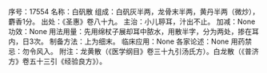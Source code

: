 序号：17554
名称：白矾散
组成：白矾灰半两，龙骨末半两，黄丹半两（微炒），麝香1分。
出处：《圣惠》卷八十九。
主治：小儿聤耳，汁出不止。
加减：None
功效：None
用法用量：先用绵杖子展却耳中脓水，用散半字，分为两处，掺在耳内，日3次。
制备方法：上为细末。
临床应用：None
各家论述：None
用药禁忌：勿令风入。
附注：龙黄散（《医学纲目》卷三十九引汤氏方）。白龙散（《普济方》卷五十三引《经验良方》）。
